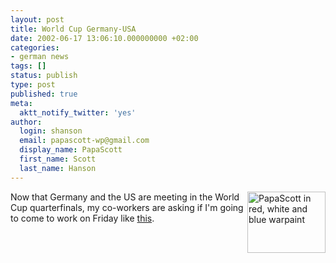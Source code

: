 ```yaml
---
layout: post
title: World Cup Germany-USA
date: 2002-06-17 13:06:10.000000000 +02:00
categories:
- german news
tags: []
status: publish
type: post
published: true
meta:
  aktt_notify_twitter: 'yes'
author:
  login: shanson
  email: papascott-wp@gmail.com
  display_name: PapaScott
  first_name: Scott
  last_name: Hanson
---
```

<p><a href="/2002/02/23"><img alt="PapaScott in red, white and blue warpaint" src="https://www.papascott.de/wordpress/wp-content/uploads/2002/06/smhmakeup-thumb.jpg" width="125" height="98" border="0" align="right" /></a>Now that Germany and the US are meeting in the World Cup quarterfinals, my co-workers are asking if I'm going to come to work on Friday like <a href="/2002/02/23">this</a>.</p>
